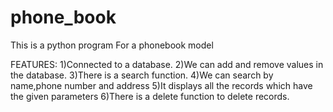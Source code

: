 # phone_book

This is a python program For a phonebook model

 FEATURES:
 1)Connected to a database.
 2)We can add and remove values in the database.
 3)There is a search function.
 4)We can search by name,phone number and address
 5)It displays all the records which have the given parameters
 6)There is a delete function to delete records.
